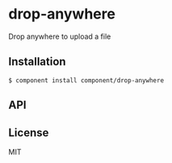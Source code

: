 
# drop-anywhere

  Drop anywhere to upload a file

## Installation

    $ component install component/drop-anywhere

## API

   

## License

  MIT
